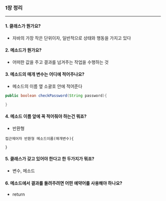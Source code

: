 ### 1장 정리

---

#### 1. 클래스가 뭔가요?

- 자바의 가장 작은 단위이자, 일반적으로 상태와 행동을 가지고 있다

#### 2. 메소드가 뭔가요?

- 어떠한 값을 주고 결과를 넘겨주는 작업을 수행하는 것

#### 3. 메소드의 매개 변수는 어디에 적어주나요?

- 메소드의 이름 옆 소괄호 안에 적어준다
```java
public boolean checkPassword(String password){

}
```

#### 4. 메소드 이름 앞에 꼭 적어줘야 하는건 뭐죠?

- 반환형
```
접근제어자 반환형 메소드이름(매개변수){

}
```

#### 5. 클래스가 갖고 있어야 한다고 한 두가지가 뭐죠?

- 변수, 메소드

#### 6. 메소드에서 결과를 돌려주려면 어떤 예약어를 사용해야 하나요?

- return